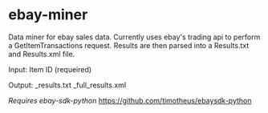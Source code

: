 ebay-miner
==========

Data miner for ebay sales data. Currently uses ebay's trading api to perform a GetItemTransactions 
request. Results are then parsed into a Results.txt and Results.xml file.

Input:
  Item ID (requeired)
  
Output:
  <Item ID>_results.txt
  <Item ID>_full_results.xml


*Requires ebay-sdk-python*
https://github.com/timotheus/ebaysdk-python
